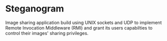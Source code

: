 # Steganogram
Image sharing application build using UNIX sockets and UDP to implement Remote Invocation Middleware (RMI) and grant its users capabilties to control their images' sharing privileges.
